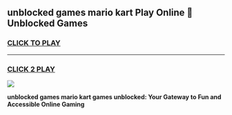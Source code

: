 
## unblocked games mario kart Play Online 👋 Unblocked Games
<h3>
<a href="https://premium.freeplayer.one?title=unblocked_games_mario_kart&ref=19F">CLICK TO PLAY</a></h3>
<hr>

<h3>
<a href="https://premium.freeplayer.one?title=unblocked_games_mario_kart&ref=19F">CLICK 2 PLAY</a>
  
</h3>

<a href="https://premium.freeplayer.one?title=unblocked_games_mario_kart&ref=19F"><img src="https://clearcache.store/games.png"></a>


**unblocked games mario kart games unblocked: Your Gateway to Fun and Accessible Online Gaming**
